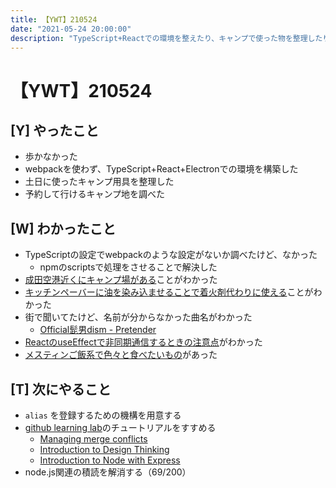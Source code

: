 ```yaml
---
title: 【YWT】210524
date: "2021-05-24 20:00:00"
description: "TypeScript+Reactでの環境を整えたり、キャンプで使った物を整理したりした"
---
```


# 【YWT】210524

## [Y] やったこと

- 歩かなかった
- webpackを使わず、TypeScript+React+Electronでの環境を構築した
- 土日に使ったキャンプ用具を整理した
- 予約して行けるキャンプ地を調べた

## [W] わかったこと

- TypeScriptの設定でwebpackのような設定がないか調べたけど、なかった
  - npmのscriptsで処理をさせることで解決した
- [成田空港近くにキャンプ場がある](https://www.nap-camp.com/chiba/14533)ことがわかった
- [キッチンペーバーに油を染み込ませることで着火剤代わりに使える](https://camp-quests.com/24713/)ことがわかった
- 街で聞いてたけど、名前が分からなかった曲名がわかった
  - [Official髭男dism - Pretender](https://www.youtube.com/watch?v=TQ8WlA2GXbk)
- [ReactのuseEffectで非同期通信するときの注意点](https://qiita.com/daishi/items/4423878a1cd7a0ab69eb)がわかった
- [メスティンご飯系で色々と食べたいもの](https://hcvalor-navi.com/outdoor/messtin/messtin-matome)があった

## [T] 次にやること

- `alias` を登録するための機構を用意する
- [github learning lab](https://lab.github.com/githubtraining)のチュートリアルをすすめる
  - [Managing merge conflicts](https://lab.github.com/githubtraining/managing-merge-conflicts)
  - [Introduction to Design Thinking](https://lab.github.com/githubtraining/introduction-to-design-thinking)
  - [Introduction to Node with Express](https://lab.github.com/everydeveloper/introduction-to-node-with-express)
- node.js関連の積読を解消する（69/200）
